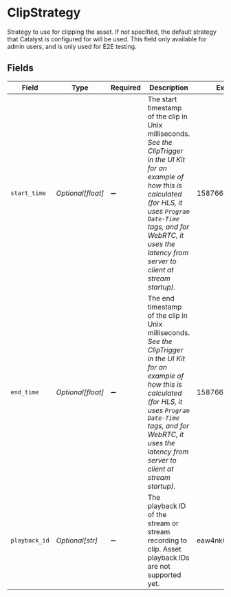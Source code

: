 # ClipStrategy

Strategy to use for clipping the asset. If not specified, the default strategy that Catalyst is configured for will be used. This field only available for admin users, and is only used for E2E testing.


## Fields

| Field                                                                                                                                                                                                                                                        | Type                                                                                                                                                                                                                                                         | Required                                                                                                                                                                                                                                                     | Description                                                                                                                                                                                                                                                  | Example                                                                                                                                                                                                                                                      |
| ------------------------------------------------------------------------------------------------------------------------------------------------------------------------------------------------------------------------------------------------------------ | ------------------------------------------------------------------------------------------------------------------------------------------------------------------------------------------------------------------------------------------------------------ | ------------------------------------------------------------------------------------------------------------------------------------------------------------------------------------------------------------------------------------------------------------ | ------------------------------------------------------------------------------------------------------------------------------------------------------------------------------------------------------------------------------------------------------------ | ------------------------------------------------------------------------------------------------------------------------------------------------------------------------------------------------------------------------------------------------------------ |
| `start_time`                                                                                                                                                                                                                                                 | *Optional[float]*                                                                                                                                                                                                                                            | :heavy_minus_sign:                                                                                                                                                                                                                                           | The start timestamp of the clip in Unix milliseconds. _See the ClipTrigger in the UI Kit for an example of how this is calculated (for HLS, it uses `Program Date-Time` tags, and for WebRTC, it uses the latency from server to client at stream startup)._ | 1587667174725                                                                                                                                                                                                                                                |
| `end_time`                                                                                                                                                                                                                                                   | *Optional[float]*                                                                                                                                                                                                                                            | :heavy_minus_sign:                                                                                                                                                                                                                                           | The end timestamp of the clip in Unix milliseconds. _See the ClipTrigger in the UI Kit for an example of how this is calculated (for HLS, it uses `Program Date-Time` tags, and for WebRTC, it uses the latency from server to client at stream startup)._   | 1587667174725                                                                                                                                                                                                                                                |
| `playback_id`                                                                                                                                                                                                                                                | *Optional[str]*                                                                                                                                                                                                                                              | :heavy_minus_sign:                                                                                                                                                                                                                                           | The playback ID of the stream or stream recording to clip. Asset playback IDs are not supported yet.                                                                                                                                                         | eaw4nk06ts2d0mzb                                                                                                                                                                                                                                             |